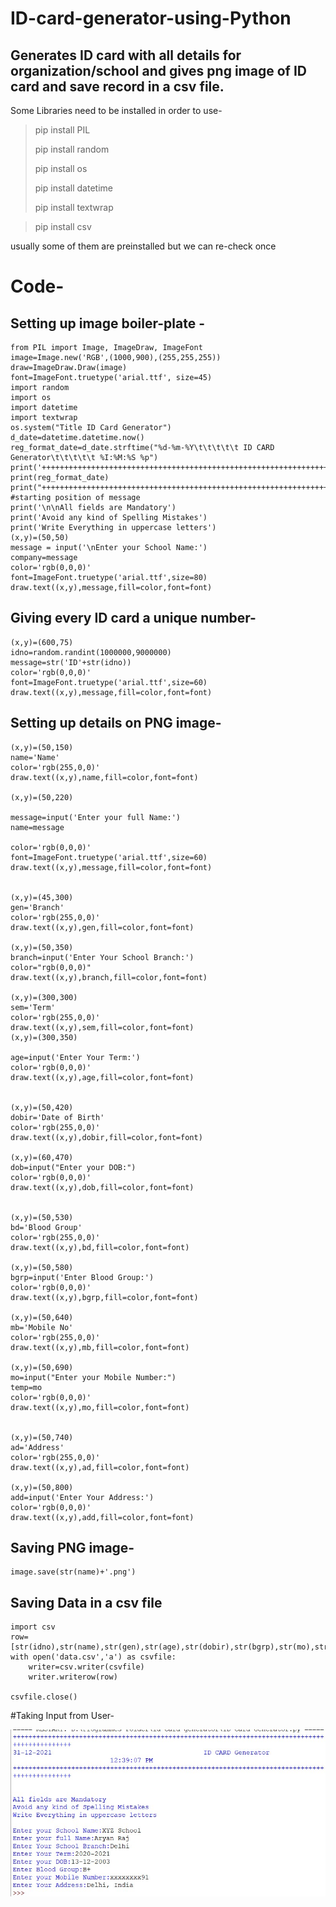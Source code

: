 # ID-card-generator-using-Python
Generates ID card with all details for organization/school and gives png image of ID card and save record in a csv file.
--------------------------------------------------------------------------------------------------------------------------------------------------------------------------------
Some Libraries need to be installed in order to use-
>pip install PIL
>
>pip install random
>
>pip install os
>
>pip install datetime
>
>pip install textwrap

>pip install csv



 usually some of them are preinstalled but we can re-check once
 
 # Code-
 
 ## Setting up image boiler-plate -
 
 ```
from PIL import Image, ImageDraw, ImageFont
image=Image.new('RGB',(1000,900),(255,255,255))
draw=ImageDraw.Draw(image)
font=ImageFont.truetype('arial.ttf', size=45)
import random
import os
import datetime
import textwrap
os.system("Title ID Card Generator")
d_date=datetime.datetime.now()
reg_format_date=d_date.strftime("%d-%m-%Y\t\t\t\t\t ID CARD Generator\t\t\t\t\t %I:%M:%S %p")
print('+++++++++++++++++++++++++++++++++++++++++++++++++++++++++++++++++++++++++++++++++++++++++++++++')
print(reg_format_date)
print("+++++++++++++++++++++++++++++++++++++++++++++++++++++++++++++++++++++++++++++++++++++++++++++++")
#starting position of message
print('\n\nAll fields are Mandatory')
print('Avoid any kind of Spelling Mistakes')
print('Write Everything in uppercase letters')
(x,y)=(50,50)
message = input('\nEnter your School Name:')
company=message
color='rgb(0,0,0)'
font=ImageFont.truetype('arial.ttf',size=80)
draw.text((x,y),message,fill=color,font=font)

```
## Giving every ID card a unique number-

```
(x,y)=(600,75)
idno=random.randint(1000000,9000000)
message=str('ID'+str(idno))
color='rgb(0,0,0)'
font=ImageFont.truetype('arial.ttf',size=60)
draw.text((x,y),message,fill=color,font=font)

```
## Setting up details on PNG image-

```
(x,y)=(50,150)
name='Name'
color='rgb(255,0,0)'
draw.text((x,y),name,fill=color,font=font)

(x,y)=(50,220)

message=input('Enter your full Name:')
name=message

color='rgb(0,0,0)'
font=ImageFont.truetype('arial.ttf',size=60)
draw.text((x,y),message,fill=color,font=font)


(x,y)=(45,300)
gen='Branch'
color='rgb(255,0,0)'
draw.text((x,y),gen,fill=color,font=font)

(x,y)=(50,350)
branch=input('Enter Your School Branch:')
color="rgb(0,0,0)"
draw.text((x,y),branch,fill=color,font=font)

(x,y)=(300,300)
sem='Term'
color='rgb(255,0,0)'
draw.text((x,y),sem,fill=color,font=font)
(x,y)=(300,350)

age=input('Enter Your Term:')
color='rgb(0,0,0)'
draw.text((x,y),age,fill=color,font=font)


(x,y)=(50,420)
dobir='Date of Birth'
color='rgb(255,0,0)'
draw.text((x,y),dobir,fill=color,font=font)

(x,y)=(60,470)
dob=input("Enter your DOB:")
color='rgb(0,0,0)'
draw.text((x,y),dob,fill=color,font=font)


(x,y)=(50,530)
bd='Blood Group'
color='rgb(255,0,0)'
draw.text((x,y),bd,fill=color,font=font)

(x,y)=(50,580)
bgrp=input('Enter Blood Group:')
color='rgb(0,0,0)'
draw.text((x,y),bgrp,fill=color,font=font)

(x,y)=(50,640)
mb='Mobile No'
color='rgb(255,0,0)'
draw.text((x,y),mb,fill=color,font=font)

(x,y)=(50,690)
mo=input("Enter your Mobile Number:")
temp=mo
color='rgb(0,0,0)'
draw.text((x,y),mo,fill=color,font=font)


(x,y)=(50,740)
ad='Address'
color='rgb(255,0,0)'
draw.text((x,y),ad,fill=color,font=font)

(x,y)=(50,800)
add=input('Enter Your Address:')
color='rgb(0,0,0)'
draw.text((x,y),add,fill=color,font=font)

```
## Saving PNG image-

```
image.save(str(name)+'.png')

```
## Saving Data in a csv file

```
import csv
row=[str(idno),str(name),str(gen),str(age),str(dobir),str(bgrp),str(mo),str(add)]
with open('data.csv','a') as csvfile:
    writer=csv.writer(csvfile)
    writer.writerow(row)

csvfile.close()

```
#Taking Input from User-

![Input from user](https://github.com/aryanraj2713/ID-card-generator-using-python/blob/main/input.jpg)


























